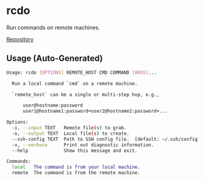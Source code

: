 # rcdo

Run commands on remote machines.

[Repository](https://github.com/goromal/rcdo)

## Usage (Auto-Generated)

```bash
Usage: rcdo [OPTIONS] REMOTE_HOST CMD COMMAND [ARGS]...

  Run a local command `cmd` on a remote machine.

  `remote_host` can be a single or multi-step hop, e.g.,

      user@hostname:password
      user1@hostname1:password+user2@hostname2:password+...

Options:
  -i, --input TEXT   Remote file(s) to grab.
  -o, --output TEXT  Local file(s) to create.
  --ssh-config TEXT  Path to SSH config file.  [default: ~/.ssh/config]
  -v, --verbose      Print out diagnostic information.
  --help             Show this message and exit.

Commands:
  local   The command is from your local machine.
  remote  The command is from the remote machine.

```

